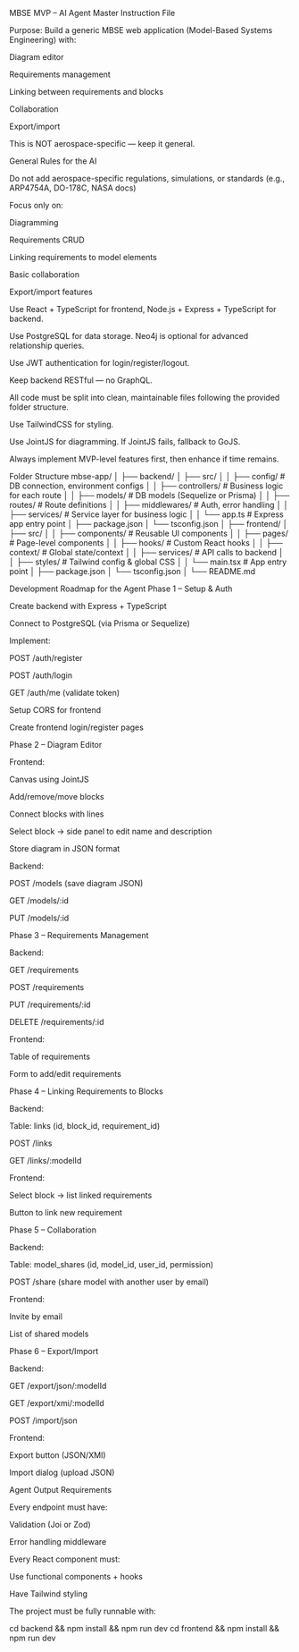MBSE MVP – AI Agent Master Instruction File

Purpose:
Build a generic MBSE web application (Model-Based Systems Engineering) with:

Diagram editor

Requirements management

Linking between requirements and blocks

Collaboration

Export/import

This is NOT aerospace-specific — keep it general.

General Rules for the AI

Do not add aerospace-specific regulations, simulations, or standards (e.g., ARP4754A, DO-178C, NASA docs)

Focus only on:

Diagramming

Requirements CRUD

Linking requirements to model elements

Basic collaboration

Export/import features

Use React + TypeScript for frontend, Node.js + Express + TypeScript for backend.

Use PostgreSQL for data storage. Neo4j is optional for advanced relationship queries.

Use JWT authentication for login/register/logout.

Keep backend RESTful — no GraphQL.

All code must be split into clean, maintainable files following the provided folder structure.

Use TailwindCSS for styling.

Use JointJS for diagramming. If JointJS fails, fallback to GoJS.

Always implement MVP-level features first, then enhance if time remains.

Folder Structure
mbse-app/
│
├── backend/
│   ├── src/
│   │   ├── config/         # DB connection, environment configs
│   │   ├── controllers/    # Business logic for each route
│   │   ├── models/         # DB models (Sequelize or Prisma)
│   │   ├── routes/         # Route definitions
│   │   ├── middlewares/    # Auth, error handling
│   │   ├── services/       # Service layer for business logic
│   │   └── app.ts          # Express app entry point
│   ├── package.json
│   └── tsconfig.json
│
├── frontend/
│   ├── src/
│   │   ├── components/     # Reusable UI components
│   │   ├── pages/          # Page-level components
│   │   ├── hooks/          # Custom React hooks
│   │   ├── context/        # Global state/context
│   │   ├── services/       # API calls to backend
│   │   ├── styles/         # Tailwind config & global CSS
│   │   └── main.tsx        # App entry point
│   ├── package.json
│   └── tsconfig.json
│
└── README.md

Development Roadmap for the Agent
Phase 1 – Setup & Auth

Create backend with Express + TypeScript

Connect to PostgreSQL (via Prisma or Sequelize)

Implement:

POST /auth/register

POST /auth/login

GET /auth/me (validate token)

Setup CORS for frontend

Create frontend login/register pages

Phase 2 – Diagram Editor

Frontend:

Canvas using JointJS

Add/remove/move blocks

Connect blocks with lines

Select block → side panel to edit name and description

Store diagram in JSON format

Backend:

POST /models (save diagram JSON)

GET /models/:id

PUT /models/:id

Phase 3 – Requirements Management

Backend:

GET /requirements

POST /requirements

PUT /requirements/:id

DELETE /requirements/:id

Frontend:

Table of requirements

Form to add/edit requirements

Phase 4 – Linking Requirements to Blocks

Backend:

Table: links (id, block_id, requirement_id)

POST /links

GET /links/:modelId

Frontend:

Select block → list linked requirements

Button to link new requirement

Phase 5 – Collaboration

Backend:

Table: model_shares (id, model_id, user_id, permission)

POST /share (share model with another user by email)

Frontend:

Invite by email

List of shared models

Phase 6 – Export/Import

Backend:

GET /export/json/:modelId

GET /export/xmi/:modelId

POST /import/json

Frontend:

Export button (JSON/XMI)

Import dialog (upload JSON)

Agent Output Requirements

Every endpoint must have:

Validation (Joi or Zod)

Error handling middleware

Every React component must:

Use functional components + hooks

Have Tailwind styling

The project must be fully runnable with:

cd backend && npm install && npm run dev
cd frontend && npm install && npm run dev